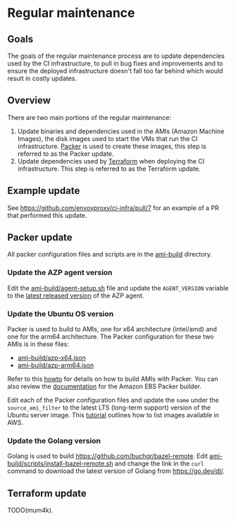 # Regular maintenance

## Goals

The goals of the regular maintenance process are to update dependencies used by
the CI infrastructure, to pull in bug fixes and improvements and to ensure the
deployed infrastructure doesn't fall too far behind which would result in costly
updates.

## Overview

There are two main portions of the regular maintenance:

1. Update binaries and dependencies used in the AMIs (Amazon Machine Images),
   the disk images used to start the VMs that run the CI infrastructure.
   [Packer](https://www.packer.io/)
   is used to create these images, this step is referred to as the Packer update.
1. Update dependencies used by [Terraform](https://www.terraform.io/) when
   deploying the CI infrastructure. This step is referred to as the Terraform
   update.

## Example update

See https://github.com/envoyproxy/ci-infra/pull/7 for an example of a PR that
performed this update.

## Packer update

All packer configuration files and scripts are in the [ami-build](ami-build/)
directory.

### Update the AZP agent version

Edit the [ami-build/agent-setup.sh](ami-build/agent-setup.sh) file and update
the `AGENT_VERSION` variable to the [latest released
version](https://github.com/microsoft/azure-pipelines-agent/releases) of the AZP
agent.

### Update the Ubuntu OS version

Packer is used to build to AMIs, one for x64 architecture (intel/amd) and one
for the arm64 architecture. The Packer configuration for these two AMIs is in
these files:

- [ami-build/azp-x64.json](ami-build/azp-x64.json)
- [ami-build/azp-arm64.json](ami-build/azp-arm64.json)

Refer to this
[howto](https://learn.hashicorp.com/tutorials/packer/aws-get-started-build-image?in=packer/aws-get-started)
for details on how to build AMIs with Packer. You can also review the
[documentation](https://www.packer.io/plugins/builders/amazon/ebs) for the
Amazon EBS Packer builder.

Edit each of the Packer configuration files and update the `name` under the
`source_ami_filter` to the latest LTS (long-term support) version of the Ubuntu
server image. This
[tutorial](https://ubuntu.com/tutorials/search-and-launch-ubuntu-22-04-in-aws-using-cli#2-search-for-the-right-ami)
outlines how to list images available in AWS.

### Update the Golang version

Golang is used to build https://github.com/buchgr/bazel-remote. Edit
[ami-build/scripts/install-bazel-remote.sh](ami-build/scripts/install-bazel-remote.sh)
and change the link in the `curl` command to download the latest version of
Golang from https://go.dev/dl/.

## Terraform update

TODO(mum4k).
